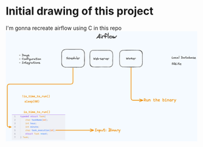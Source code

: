 # Initial drawing of this project
I'm gonna recreate airflow using C in this repo
![](images/Architeture.png)
